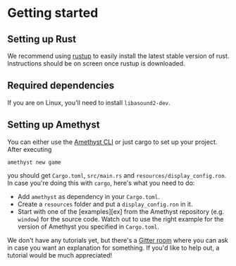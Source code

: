 # Getting started

## Setting up Rust

We recommend using [rustup][ru] to easily install the latest stable version of rust.
Instructions should be on screen once rustup is downloaded.

[ru]: https://rustup.rs

## Required dependencies

If you are on Linux, you'll need to install `libasound2-dev`.

## Setting up Amethyst

You can either use the [Amethyst CLI][cl] or just cargo to set up your project.
After executing

```
amethyst new game
```

you should get `Cargo.toml`, `src/main.rs` and `resources/display_config.ron`.
In case you're doing this with `cargo`, here's what you need to do:

* Add `amethyst` as dependency in your `Cargo.toml`.
* Create a `resources` folder and put a `display_config.ron` in it.
* Start with one of the [examples][ex] from the Amethyst repository (e.g. `window`)
  for the source code. Watch out to use the right example for the version of Amethyst
  you specified in `Cargo.toml`.

We don't have any tutorials yet, but there's a [Gitter room][gi] where you can
ask in case you want an explanation for something. If you'd like to help out,
a tutorial would be much appreciated!

[cl]: https://github.com/amethyst/tools
[gi]: https://gitter.im/amethyst/general
